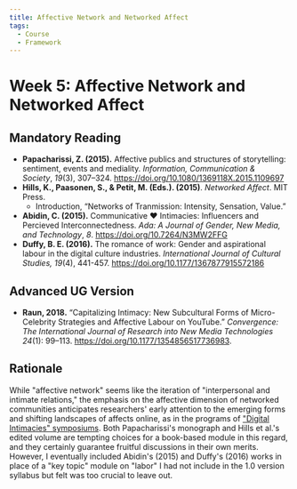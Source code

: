 ```yaml
---
title: Affective Network and Networked Affect
tags:
  - Course
  - Framework
---
```


# Week 5: Affective Network and Networked Affect

## Mandatory Reading

- **Papacharissi, Z. (2015).** Affective publics and structures of storytelling: sentiment, events and mediality. *Information, Communication & Society*, *19*(3), 307–324. <https://doi.org/10.1080/1369118X.2015.1109697>
- **Hills, K., Paasonen, S., & Petit, M. (Eds.). (2015)**. *Networked Affect*. MIT Press.
  - Introduction, “Networks of Tranmission: Intensity, Sensation, Value.”
- **Abidin, C. (2015).** Communicative ❤ Intimacies: Influencers and Percieved Interconnectedness. *Ada: A Journal of Gender, New Media, and Technology*, *8*. <https://doi.org/10.7264/N3MW2FFG>
- **Duffy, B. E. (2016).** The romance of work: Gender and aspirational labour in the digital culture industries. *International Journal of Cultural Studies, 19*(4), 441-457. <https://doi.org/10.1177/1367877915572186>

## Advanced UG Version

- **Raun, 2018.** “Capitalizing Intimacy: New Subcultural Forms of Micro-Celebrity Strategies and Affective Labour on YouTube.” *Convergence: The International Journal of Research into New Media Technologies 24*(1): 99–113. <https://doi.org/10.1177/1354856517736983>.

## Rationale

While "affective network" seems like the iteration of "interpersonal and intimate relations," the emphasis on the affective dimension of networked communities anticipates researchers' early attention to the emerging forms and shifting landscapes of affects online, as in the programs of ["Digital Intimacies" symposiums](../../../about/inspirations.md). Both Papacharissi's monograph and Hills et al.'s edited volume are tempting choices for a book-based module in this regard, and they certainly guarantee fruitful discussions in their own merits. However, I eventually included Abidin's (2015) and Duffy's (2016) works in place of a "key topic" module on "labor" I had not include in the 1.0 version syllabus but felt was too crucial to leave out.
